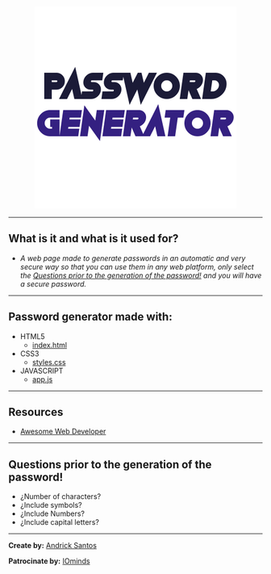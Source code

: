 <div align="center">
<img width="400px;" src="img/password-generator.png" alt="Password Generator">       
</div>

---
##  What is it and what is it used for?
-   _A web page made to generate passwords in an automatic and very secure way so that you can use them in any web platform, only select the [Questions prior to the generation of the password!](#Questions-prior-to-the-generation-of-the-password!) and you will have a secure password._
---
##  Password generator made with:
-   HTML5
    - [index.html](https://github.com/andriksantos/password-generator/blob/master/index.html)
-   CSS3 
    - [styles.css](https://github.com/andriksantos/password-generator/blob/master/css/estilos.css)
-   JAVASCRIPT
    - [app.js](https://github.com/andriksantos/password-generator/tree/master/js)
---
##  Resources
-   [Awesome Web Developer](https://andriksantos.github.io/awesome-web-development/ (A curated list of impressive framework, libraries, software and resources for your project on web development.))    
---
##  Questions prior to the generation of the password!
-   ¿Number of characters?
-   ¿Include symbols?
-   ¿Include Numbers?
-   ¿Include capital letters?
---
**Create by:** [Andrick Santos](https://andriksantos.github.io/ (UX UI designer | Full Stack Developer | Graphic Designer . 💻😍✨))

**Patrocinate by:** [IOminds](https://iominds.github.io (Development Company))

